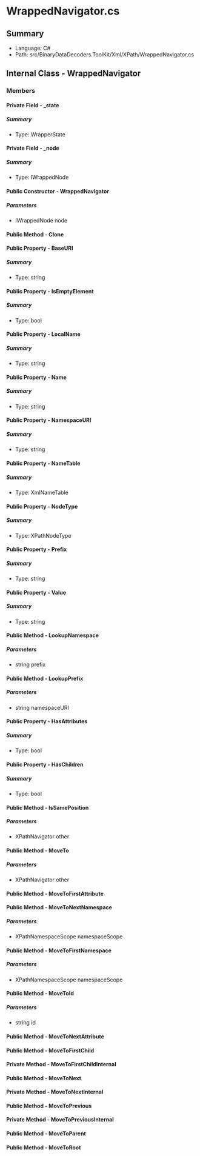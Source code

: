 ﻿# WrappedNavigator.cs

## Summary

* Language: C#
* Path: src/BinaryDataDecoders.ToolKit/Xml/XPath/WrappedNavigator.cs

## Internal Class - WrappedNavigator

### Members

#### Private Field - _state

##### Summary

 * Type: WrapperState 

#### Private Field - _node

##### Summary

 * Type: IWrappedNode 

#### Public Constructor - WrappedNavigator

#####  Parameters

 - IWrappedNode node 

#### Public Method - Clone


#### Public Property - BaseURI

##### Summary

 * Type: string 

#### Public Property - IsEmptyElement

##### Summary

 * Type: bool 

#### Public Property - LocalName

##### Summary

 * Type: string 

#### Public Property - Name

##### Summary

 * Type: string 

#### Public Property - NamespaceURI

##### Summary

 * Type: string 

#### Public Property - NameTable

##### Summary

 * Type: XmlNameTable 

#### Public Property - NodeType

##### Summary

 * Type: XPathNodeType 

#### Public Property - Prefix

##### Summary

 * Type: string 

#### Public Property - Value

##### Summary

 * Type: string 

#### Public Method - LookupNamespace

#####  Parameters

 - string prefix 

#### Public Method - LookupPrefix

#####  Parameters

 - string namespaceURI 

#### Public Property - HasAttributes

##### Summary

 * Type: bool 

#### Public Property - HasChildren

##### Summary

 * Type: bool 

#### Public Method - IsSamePosition

#####  Parameters

 - XPathNavigator other 

#### Public Method - MoveTo

#####  Parameters

 - XPathNavigator other 

#### Public Method - MoveToFirstAttribute


#### Public Method - MoveToNextNamespace

#####  Parameters

 - XPathNamespaceScope namespaceScope 

#### Public Method - MoveToFirstNamespace

#####  Parameters

 - XPathNamespaceScope namespaceScope 

#### Public Method - MoveToId

#####  Parameters

 - string id 

#### Public Method - MoveToNextAttribute


#### Public Method - MoveToFirstChild


#### Private Method - MoveToFirstChildInternal


#### Public Method - MoveToNext


#### Private Method - MoveToNextInternal


#### Public Method - MoveToPrevious


#### Private Method - MoveToPreviousInternal


#### Public Method - MoveToParent


#### Public Method - MoveToRoot


